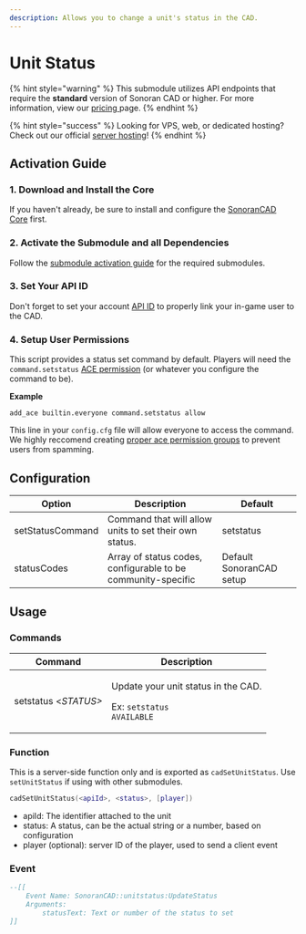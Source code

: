 ```yaml
---
description: Allows you to change a unit's status in the CAD.
---
```


# Unit Status

{% hint style="warning" %}
This submodule utilizes API endpoints that require the **standard** version of Sonoran CAD or higher. For more information, view our [pricing ](../../../../pricing/faq/)page.
{% endhint %}

{% hint style="success" %}
Looking for VPS, web, or dedicated hosting? Check out our official [server hosting](../../../../other-products/server-hosting.md)!
{% endhint %}

## Activation Guide

### 1. Download and Install the Core

If you haven't already, be sure to install and configure the [SonoranCAD Core](../) first.

### 2. Activate the Submodule and all Dependencies

Follow the [submodule activation guide](../submodule-configuration/#activating-a-submodule) for the required submodules.

### 3. Set Your API ID

Don't forget to set your account [API ID](../../../../sonoran-cad/api-integration/getting-started/setting-your-api-id.md) to properly link your in-game user to the CAD.

### 4. Setup User Permissions

This script provides a status set command by default. Players will need the `command.setstatus` [ACE permission](https://forum.cfx.re/t/basic-aces-principals-overview-guide/90917) (or whatever you configure the command to be).

**Example**

`add_ace builtin.everyone command.setstatus allow`

This line in your `config.cfg` file will allow everyone to access the command. We highly reccomend creating [proper ace permission groups](https://forum.cfx.re/t/basic-aces-principals-overview-guide/90917) to prevent users from spamming.

## Configuration

| Option           | Description                                                  | Default                  |
| ---------------- | ------------------------------------------------------------ | ------------------------ |
| setStatusCommand | Command that will allow units to set their own status.       | setstatus                |
| statusCodes      | Array of status codes, configurable to be community-specific | Default SonoranCAD setup |

## Usage

### Commands

| Command              | Description                                                                           |
| -------------------- | ------------------------------------------------------------------------------------- |
| setstatus <_STATUS>_ | <p>Update your unit status in the CAD.</p><p>Ex: <code>setstatus AVAILABLE</code></p> |

### Function

This is a server-side function only and is exported as `cadSetUnitStatus`. Use `setUnitStatus` if using with other submodules.

```lua
cadSetUnitStatus(<apiId>, <status>, [player])
```

* apiId: The identifier attached to the unit
* status: A status, can be the actual string or a number, based on configuration
* player (optional): server ID of the player, used to send a client event

### Event

```lua
--[[
    Event Name: SonoranCAD::unitstatus:UpdateStatus
    Arguments:
        statusText: Text or number of the status to set
]]

```
